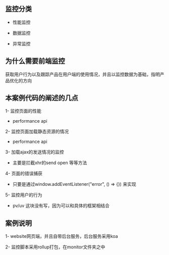 ## 监控分类

- 性能监控

- 数据监控

- 异常监控

## 为什么需要前端监控

获取用户行为以及跟踪产品在用户端的使用情况，并且以监控数据为基础，指明产品优化的方向



## 本案例代码的阐述的几点

1- 监控页面的性能

- performance api

2- 监控页面加载静态资源的情况

- performance api

3- 加载ajax的发送情况的监控

- 主要是拦截xhr的send open 等等方法

4- 页面的错误捕获

- 只要是通过window.addEventListener("error", () => {}) 来实现

5- 监控用户的行为

- pv/uv 这块没有写，因为可以和具体的框架相结合



## 案例说明

1- website网页端，并且自带后台服务，后台服务采用koa

2- 监控脚本采用rollup打包，在monitor文件夹之中






















